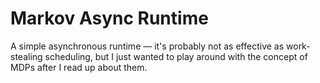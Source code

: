 # Markov Async Runtime
A simple asynchronous runtime — it's probably not as effective as work-stealing scheduling, but I just wanted to play around with the concept of MDPs after I read up about them.
